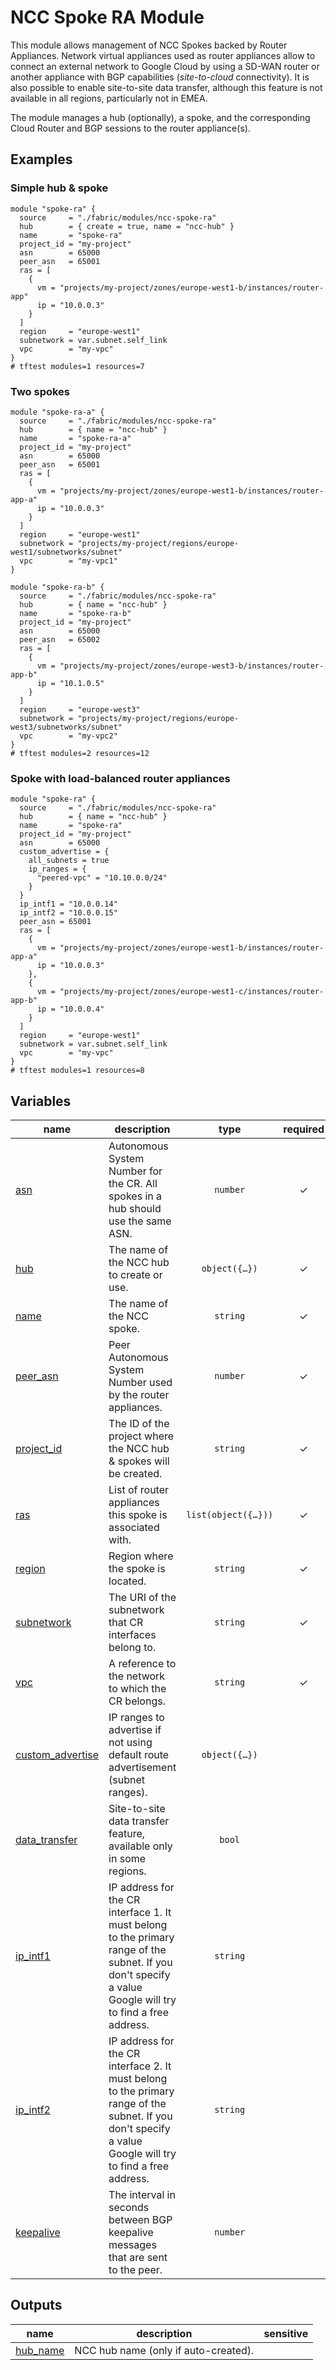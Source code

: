 # NCC Spoke RA Module

This module allows management of NCC Spokes backed by Router Appliances. Network virtual appliances used as router appliances allow to connect an external network to Google Cloud by using a SD-WAN router or another appliance with BGP capabilities (_site-to-cloud_ connectivity). It is also possible to enable site-to-site data transfer, although this feature is not available in all regions, particularly not in EMEA.

The module manages a hub (optionally), a spoke, and the corresponding Cloud Router and BGP sessions to the router appliance(s).

## Examples

### Simple hub & spoke

```hcl
module "spoke-ra" {
  source     = "./fabric/modules/ncc-spoke-ra"
  hub        = { create = true, name = "ncc-hub" }
  name       = "spoke-ra"
  project_id = "my-project"
  asn        = 65000
  peer_asn   = 65001
  ras = [
    {
      vm = "projects/my-project/zones/europe-west1-b/instances/router-app"
      ip = "10.0.0.3"
    }
  ]
  region     = "europe-west1"
  subnetwork = var.subnet.self_link
  vpc        = "my-vpc"
}
# tftest modules=1 resources=7
```

### Two spokes

```hcl
module "spoke-ra-a" {
  source     = "./fabric/modules/ncc-spoke-ra"
  hub        = { name = "ncc-hub" }
  name       = "spoke-ra-a"
  project_id = "my-project"
  asn        = 65000
  peer_asn   = 65001
  ras = [
    {
      vm = "projects/my-project/zones/europe-west1-b/instances/router-app-a"
      ip = "10.0.0.3"
    }
  ]
  region     = "europe-west1"
  subnetwork = "projects/my-project/regions/europe-west1/subnetworks/subnet"
  vpc        = "my-vpc1"
}

module "spoke-ra-b" {
  source     = "./fabric/modules/ncc-spoke-ra"
  hub        = { name = "ncc-hub" }
  name       = "spoke-ra-b"
  project_id = "my-project"
  asn        = 65000
  peer_asn   = 65002
  ras = [
    {
      vm = "projects/my-project/zones/europe-west3-b/instances/router-app-b"
      ip = "10.1.0.5"
    }
  ]
  region     = "europe-west3"
  subnetwork = "projects/my-project/regions/europe-west3/subnetworks/subnet"
  vpc        = "my-vpc2"
}
# tftest modules=2 resources=12
```

### Spoke with load-balanced router appliances

```hcl
module "spoke-ra" {
  source     = "./fabric/modules/ncc-spoke-ra"
  hub        = { name = "ncc-hub" }
  name       = "spoke-ra"
  project_id = "my-project"
  asn        = 65000
  custom_advertise = {
    all_subnets = true
    ip_ranges = {
      "peered-vpc" = "10.10.0.0/24"
    }
  }
  ip_intf1 = "10.0.0.14"
  ip_intf2 = "10.0.0.15"
  peer_asn = 65001
  ras = [
    {
      vm = "projects/my-project/zones/europe-west1-b/instances/router-app-a"
      ip = "10.0.0.3"
    },
    {
      vm = "projects/my-project/zones/europe-west1-c/instances/router-app-b"
      ip = "10.0.0.4"
    }
  ]
  region     = "europe-west1"
  subnetwork = var.subnet.self_link
  vpc        = "my-vpc"
}
# tftest modules=1 resources=8
```
<!-- BEGIN TFDOC -->

## Variables

| name | description | type | required | default |
|---|---|:---:|:---:|:---:|
| [asn](variables.tf#L17) | Autonomous System Number for the CR. All spokes in a hub should use the same ASN. | <code>number</code> | ✓ |  |
| [hub](variables.tf#L37) | The name of the NCC hub to create or use. | <code title="object&#40;&#123;&#10;  create      &#61; optional&#40;bool, false&#41;&#10;  name        &#61; string&#10;  description &#61; optional&#40;string&#41;&#10;&#125;&#41;">object&#40;&#123;&#8230;&#125;&#41;</code> | ✓ |  |
| [name](variables.tf#L64) | The name of the NCC spoke. | <code>string</code> | ✓ |  |
| [peer_asn](variables.tf#L69) | Peer Autonomous System Number used by the router appliances. | <code>number</code> | ✓ |  |
| [project_id](variables.tf#L74) | The ID of the project where the NCC hub & spokes will be created. | <code>string</code> | ✓ |  |
| [ras](variables.tf#L79) | List of router appliances this spoke is associated with. | <code title="list&#40;object&#40;&#123;&#10;  vm &#61; string &#35; URI&#10;  ip &#61; string&#10;&#125;&#41;&#41;">list&#40;object&#40;&#123;&#8230;&#125;&#41;&#41;</code> | ✓ |  |
| [region](variables.tf#L87) | Region where the spoke is located. | <code>string</code> | ✓ |  |
| [subnetwork](variables.tf#L92) | The URI of the subnetwork that CR interfaces belong to. | <code>string</code> | ✓ |  |
| [vpc](variables.tf#L97) | A reference to the network to which the CR belongs. | <code>string</code> | ✓ |  |
| [custom_advertise](variables.tf#L22) | IP ranges to advertise if not using default route advertisement (subnet ranges). | <code title="object&#40;&#123;&#10;  all_subnets &#61; bool&#10;  ip_ranges   &#61; map&#40;string&#41; &#35; map of descriptions and address ranges&#10;&#125;&#41;">object&#40;&#123;&#8230;&#125;&#41;</code> |  | <code>null</code> |
| [data_transfer](variables.tf#L31) | Site-to-site data transfer feature, available only in some regions. | <code>bool</code> |  | <code>false</code> |
| [ip_intf1](variables.tf#L46) | IP address for the CR interface 1. It must belong to the primary range of the subnet. If you don't specify a value Google will try to find a free address. | <code>string</code> |  | <code>null</code> |
| [ip_intf2](variables.tf#L52) | IP address for the CR interface 2. It must belong to the primary range of the subnet. If you don't specify a value Google will try to find a free address. | <code>string</code> |  | <code>null</code> |
| [keepalive](variables.tf#L58) | The interval in seconds between BGP keepalive messages that are sent to the peer. | <code>number</code> |  | <code>null</code> |

## Outputs

| name | description | sensitive |
|---|---|:---:|
| [hub_name](outputs.tf#L17) | NCC hub name (only if auto-created). |  |

<!-- END TFDOC -->

